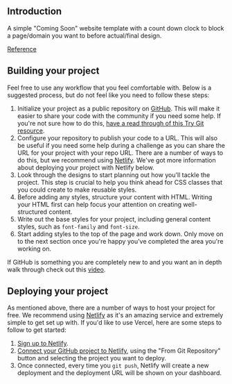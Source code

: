 
## Introduction

A simple "Coming Soon" website template with a count down clock to block a page/domain you want to before actual/final design.  

[Reference](https://www.youtube.com/watch?v=DpjQAyrx3UY)

## Building your project

Feel free to use any workflow that you feel comfortable with. Below is a suggested process, but do not feel like you need to follow these steps:

1. Initialize your project as a public repository on [GitHub](https://github.com/). This will make it easier to share your code with the community if you need some help. If you're not sure how to do this, [have a read through of this Try Git resource](https://try.github.io/).
2. Configure your repository to publish your code to a URL. This will also be useful if you need some help during a challenge as you can share the URL for your project with your repo URL. There are a number of ways to do this, but we recommend using [Netlify](https://www.netlify.com/). We've got more information about deploying your project with Netlify below.
3. Look through the designs to start planning out how you'll tackle the project. This step is crucial to help you think ahead for CSS classes that you could create to make reusable styles.
4. Before adding any styles, structure your content with HTML. Writing your HTML first can help focus your attention on creating well-structured content.
5. Write out the base styles for your project, including general content styles, such as `font-family` and `font-size`.
6. Start adding styles to the top of the page and work down. Only move on to the next section once you're happy you've completed the area you're working on.

If GitHub is something you are completely new to and you want an in depth walk through check out this [video](https://bit.ly/github-in-twenty).

## Deploying your project

As mentioned above, there are a number of ways to host your project for free. We recommend using [Netlify](https://www.netlify.com/) as it's an amazing service and extremely simple to get set up with. If you'd like to use Vercel, here are some steps to follow to get started:

1. [Sign up to Netlify](https://app.netlify.com/signup).
2. [Connect your GitHub project to Netlify](https://www.netlify.com/blog/2016/09/29/a-step-by-step-guide-deploying-on-netlify/), using the "From Git Repository" button and selecting the project you want to deploy.
3. Once connected, every time you `git push`, Netlify will create a new deployment and the deployment URL will be shown on your dashboard.


